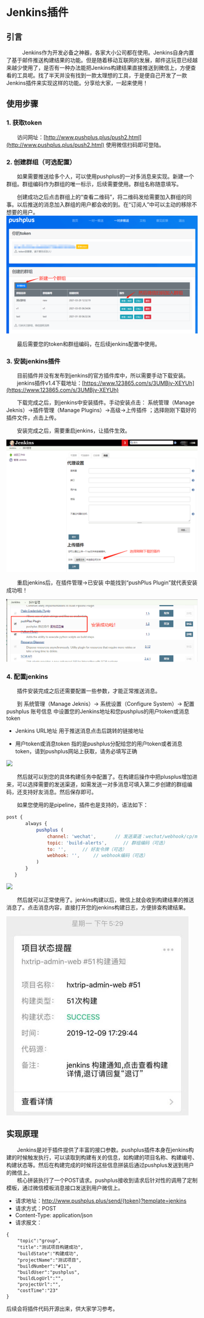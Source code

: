 # Jenkins插件

## 引言
　&emsp;&emsp;Jenkins作为开发必备之神器，各家大小公司都在使用。Jenkins自身内置了基于邮件推送构建结果的功能。但是随着移动互联网的发展，邮件这玩意已经越来越少使用了，是否有一种办法能把Jenkins构建结果直接推送到微信上，方便查看的工具呢。找了半天并没有找到一款太理想的工具，于是便自己开发了一款Jenkins插件来实现这样的功能。分享给大家，一起来使用！

## 使用步骤
### 1. 获取token
&emsp;&emsp;访问网址：[http://www.pushplus.plus/push2.html](http://www.pushplus.plus/push2.html)   使用微信扫码即可登陆。

### 2. 创建群组（可选配置）
&emsp;&emsp;如果需要推送给多个人，可以使用pushplus的一对多消息来实现。新建一个群组。群组编码作为群组的唯一标示，后续需要使用。群组名称随意填写。

&emsp;&emsp;创建成功之后点击群组上的“查看二维码”，将二维码发给需要加入群组的同事。以后推送的消息加入群组的用户都会收的到。在“订阅人”中可以主动的移除不想要的用户。
![群组](../images/group1.png)

 &emsp;&emsp;最后需要您的token和群组编码，在后续jenkins配置中使用。

### 3. 安装jenkins插件
&emsp;&emsp;目前插件并没有发布到jenkins的官方插件库中，所以需要手动下载安装。\
&emsp;&emsp;jenkins插件v1.4下载地址：[https://www.123865.com/s/3UMBjv-XEYUh](https://www.123865.com/s/3UMBjv-XEYUh) 
 
 &emsp;&emsp;下载完成之后，到jenkins中安装插件。手动安装点击： 系统管理（Manage Jeknis）->插件管理（Manage Plugins）->高级->上传插件 ；选择刚刚下载好的插件文件，点击上传。

&emsp;&emsp;安装完成之后，需要重启jenkins，让插件生效。

![](../images/jenkins3.jpg)

&emsp;&emsp;重启jenkins后，在插件管理->已安装 中能找到“pushPlus Plugin”就代表安装成功啦！

![](../images/jenkins4.jpg)

### 4. 配置jenkins
 &emsp;&emsp;插件安装完成之后还需要配置一些参数，才能正常推送消息。

&emsp;&emsp;到  系统管理（Manage Jeknis）-> 系统设置（Configure System）-> 配置 pushplus 账号信息  中设置您的Jenkins地址和您pushplus的用户token或消息token

 - Jenkins URL地址 用于推送消息点击后跳转的链接地址

- 用户token或消息token 指的是pushplus分配给您的用户token或者消息token，请到pushplus网站上获取，请务必填写正确

![](../images/jenkins/jenkins1.jpg)

 &emsp;&emsp;然后就可以到您的具体构建任务中配置了。在构建后操作中把plusplus增加进来，可以选择需要的发送渠道，如需发送一对多消息可填入第二步创建的群组编码，还支持好友消息。然后保存即可。

&emsp;&emsp;如果您使用的是pipeline，插件也是支持的，语法如下：

```javascript
post {
       always {         
           pushplus (
               channel: 'wechat',       // 发送渠道：wechat/webhook/cp/mail/sms/extension
               topic: 'build-alerts',      // 群组编码（可选）
               to: '',      // 好友令牌（可选）
               webhook: '',     // webhook编码（可选）
           )            
       }
   }
```
![](../images/jenkins/jenkins2.jpg)

&emsp;&emsp;然后就可以正常使用了。jenkins构建以后，微信上就会收到构建结果的推送消息了。点击消息内容，直接打开您的jenkins构建日志，方便排查构建结果。

![](../images/jenkins7.jpg)


## 实现原理
&emsp;&emsp;Jenkins是对于插件提供了丰富的接口参数。pushplus插件本身在jenkins构建的时候触发执行，可以读取到构建有关的信息，如构建的项目名称、构建编号、构建状态等。然后在构建完成的时候将这些信息拼装后通过pushplus发送到用户的微信上。\
&emsp;&emsp;核心拼装执行了一个POST请求。pushplus接收到请求后针对性的调用了定制模板，通过微信模板消息接口发送到用户微信上。
- 请求地址：http://www.pushplus.plus/send/{token}?template=jenkins
- 请求方式：POST
- Content-Type: application/json
- 请求报文：
```
{
    "topic":"group",
    "title":"测试项目构建成功",
    "buildState":"构建成功",
    "projectName":"测试项目",
    "buildNumber":"#11",
    "buildUser":"pushplus",
    "buildLogUrl":"",
    "projectUrl":"",
    "costTime":"23"
}
```

后续会将插件代码开源出来，供大家学习参考。